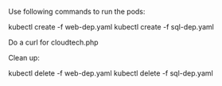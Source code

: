 Use following commands to run the pods:

kubectl create -f web-dep.yaml
kubectl create -f sql-dep.yaml

Do a curl for cloudtech.php

Clean up:

kubectl delete -f web-dep.yaml
kubectl delete -f sql-dep.yaml
